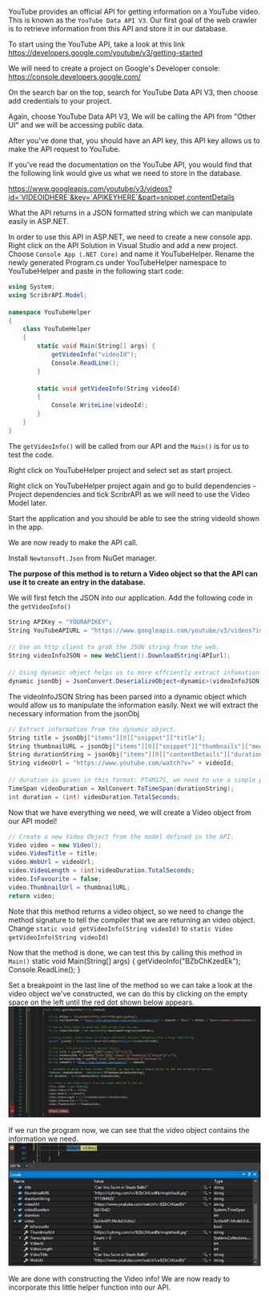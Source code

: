 YouTube provides an official API for getting information on a YouTube video. This is known as the `YouTube Data API V3`. Our first goal of the web crawler is to retrieve information from this API and store it in our database.

To start using the YouTube API, take a look at this link
https://developers.google.com/youtube/v3/getting-started

We will need to create a project on Google's Developer console: https://console.developers.google.com/

On the search bar on the top, search for YouTube Data API V3, then choose add credentials to your project.

Again, choose YouTube Data API V3, We will be calling the API from "Other UI" and we will be accessing public data.

After you've done that, you should have an API key, this API key allows us to make the API request to YouTube.

If you've read the documentation on the YouTube API, you would find that the following link would give us what we need to store in the database.

https://www.googleapis.com/youtube/v3/videos?id=`VIDEOIDHERE`&key=`APIKEYHERE`&part=snippet,contentDetails

What the API returns in a JSON formatted string which we can manipulate easily in ASP.NET.

In order to use this API in ASP.NET, we need to create a new console app. Right click on the API Solution in Visual Studio and add a new project. Choose `Console App (.NET Core)` and name it YouTubeHelper. Rename the newly generated Program.cs under YouTubeHelper namespace to YouTubeHelper and paste in the following start code:

```C#
using System;
using ScribrAPI.Model;

namespace YouTubeHelper
{
    class YouTubeHelper
    {
        static void Main(String[] args) {
            getVideoInfo("videoId");
            Console.ReadLine();
        }

        static void getVideoInfo(String videoId)
        {
            Console.WriteLine(videoId);
        }
    }
}
```

The `getVideoInfo()` will be called from our API and the `Main()` is for us to test the code.

Right click on YouTubeHelper project and select set as start project.

Right click on YouTubeHelper project again and go to build dependencies - Project dependencies and tick ScribrAPI as we will need to use the Video Model later.

Start the application and you should be able to see the string videoId shown in the app.

We are now ready to make the API call.

Install `Newtonsoft.Json` from NuGet manager.


**The purpose of this method is to return a Video object so that the API can use it to create an entry in the database.**

We will first fetch the JSON into our application. Add the following code in the `getVideoInfo()`

```C#
String APIKey = "YOURAPIKEY";
String YouTubeAPIURL = "https://www.googleapis.com/youtube/v3/videos?id=" + videoId + "&key=" + APIKey + "&part=snippet,contentDetails";

// Use an http client to grab the JSON string from the web.
String videoInfoJSON = new WebClient().DownloadString(APIurl);

// Using dynamic object helps us to more effciently extract infomation from a large JSON String.
dynamic jsonObj = JsonConvert.DeserializeObject<dynamic>(videoInfoJSON);
```

The videoInfoJSON String has been parsed into a dynamic object which would allow us to manipulate the information easily. Next we will extract the necessary information from the jsonObj

```C#
// Extract information from the dynamic object.
String title = jsonObj["items"][0]["snippet"]["title"];
String thumbnailURL = jsonObj["items"][0]["snippet"]["thumbnails"]["medium"]["url"];
String durationString = jsonObj["items"][0]["contentDetails"]["duration"];
String videoUrl = "https://www.youtube.com/watch?v=" + videoId;

// duration is given in this format: PT4M17S, we need to use a simple parser to get the duration in seconds.
TimeSpan videoDuration = XmlConvert.ToTimeSpan(durationString);
int duration = (int) videoDuration.TotalSeconds;
```

Now that we have everything we need, we will create a Video object from our API model!
```C#
// Create a new Video Object from the model defined in the API.
Video video = new Video();
video.VideoTitle = title;
video.WebUrl = videoUrl;
video.VideoLength = (int)videoDuration.TotalSeconds;
video.IsFavourite = false;
video.ThumbnailUrl = thumbnailURL;
return video;
```

Note that this method returns a video object, so we need to change the method signature to tell the compiler that we are returning an video object. Change `static void getVideoInfo(String videoId)` to `static Video getVideoInfo(String videoId)`

Now that the method is done, we can test this by calling this method in `Main()`
static void Main(String[] args) {
    getVideoInfo("BZbChKzedEk");
    Console.ReadLine();
}

Set a breakpoint in the last line of the method so we can take a look at the video object we've constructed, we can do this by clicking on the empty space on the left until the red dot shown below appears.
![alt text](images/setBreakpoint.PNG "setBreakpoint")

If we run the program now, we can see that the video object contains the information we need.
![alt text](images/videoObject.PNG "videoObject")

We are done with constructing the Video info! We are now ready to incorporate this little helper function into our API.